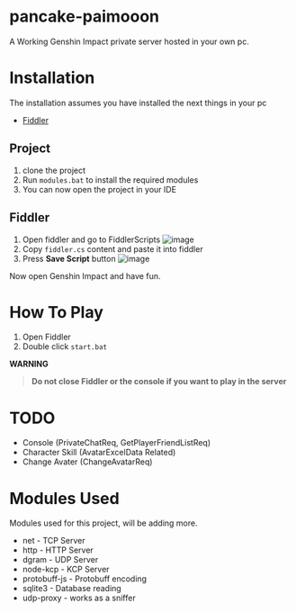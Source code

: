 # pancake-paimooon
A Working Genshin Impact private server hosted in your own pc.

# Installation
The installation assumes you have installed the next things in your pc

* [Fiddler](https://www.telerik.com/download/fiddler)

## Project
1. clone the project
1. Run `modules.bat` to install the required modules
1. You can now open the project in your IDE

## Fiddler 
1. Open fiddler and go to FiddlerScripts
![image](https://user-images.githubusercontent.com/52223947/113501027-ba59d780-94df-11eb-9b44-343a435eea67.png)
1. Copy `fiddler.cs` content and paste it into fiddler
1. Press **Save Script** button
![image](https://user-images.githubusercontent.com/52223947/113501041-d2c9f200-94df-11eb-91fd-ccfe53589c3f.png)

Now open Genshin Impact and have fun.

# How To Play
1. Open Fiddler
1. Double click `start.bat`

**WARNING**
> **Do not close Fiddler or the console if you want to play in the server**


# TODO
* Console (PrivateChatReq, GetPlayerFriendListReq)
* Character Skill (AvatarExcelData Related)
* Change Avater (ChangeAvatarReq)

# Modules Used
Modules used for this project, will be adding more.
* net - TCP Server
* http - HTTP Server
* dgram - UDP Server
* node-kcp - KCP Server
* protobuff-js - Protobuff encoding
* sqlite3 - Database reading
* udp-proxy - works as a sniffer

